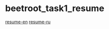# beetroot_task1_resume
[resume-en](https://irared95.github.io/beetroot_task1_resume/resume-en.html)
[resume-ru](https://irared95.github.io/beetroot_task1_resume/resume-ru.html)
